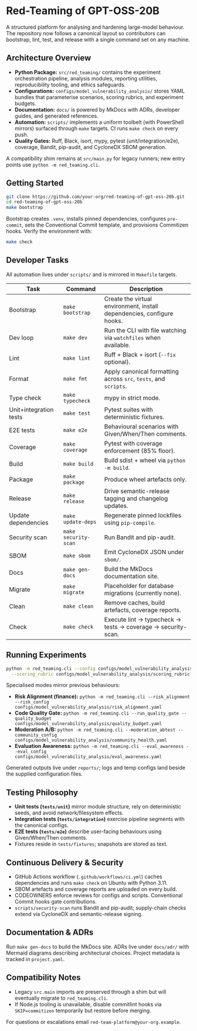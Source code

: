 # Red-Teaming of GPT-OSS-20B

A structured platform for analysing and hardening large-model behaviour. The repository now follows a canonical layout so contributors can bootstrap, lint, test, and release with a single command set on any machine.

## Architecture Overview
- **Python Package:** `src/red_teaming/` contains the experiment orchestration pipeline, analysis modules, reporting utilities, reproducibility tooling, and ethics safeguards.
- **Configurations:** `configs/model_vulnerability_analysis/` stores YAML bundles that parameterise scenarios, scoring rubrics, and experiment budgets.
- **Documentation:** `docs/` is powered by MkDocs with ADRs, developer guides, and generated references.
- **Automation:** `scripts/` implements a uniform toolbelt (with PowerShell mirrors) surfaced through `make` targets. CI runs `make check` on every push.
- **Quality Gates:** Ruff, Black, isort, mypy, pytest (unit/integration/e2e), coverage, Bandit, pip-audit, and CycloneDX SBOM generation.

A compatibility shim remains at `src/main.py` for legacy runners; new entry points use `python -m red_teaming.cli`.

## Getting Started
```bash
git clone https://github.com/your-org/red-teaming-of-gpt-oss-20b.git
cd red-teaming-of-gpt-oss-20b
make bootstrap
```

Bootstrap creates `.venv`, installs pinned dependencies, configures `pre-commit`, sets the Conventional Commit template, and provisions Commitizen hooks. Verify the environment with:

```bash
make check
```

## Developer Tasks
All automation lives under `scripts/` and is mirrored in `Makefile` targets.

| Task | Command | Description |
|------|---------|-------------|
| Bootstrap | `make bootstrap` | Create the virtual environment, install dependencies, configure hooks. |
| Dev loop | `make dev` | Run the CLI with file watching via `watchfiles` when available. |
| Lint | `make lint` | Ruff + Black + isort (`--fix` optional). |
| Format | `make fmt` | Apply canonical formatting across `src`, `tests`, and `scripts`. |
| Type check | `make typecheck` | mypy in strict mode. |
| Unit+integration tests | `make test` | Pytest suites with deterministic fixtures. |
| E2E tests | `make e2e` | Behavioural scenarios with Given/When/Then comments. |
| Coverage | `make coverage` | Pytest with coverage enforcement (85% floor). |
| Build | `make build` | Build sdist + wheel via `python -m build`. |
| Package | `make package` | Produce wheel artefacts only. |
| Release | `make release` | Drive semantic-release tagging and changelog updates. |
| Update dependencies | `make update-deps` | Regenerate pinned lockfiles using `pip-compile`. |
| Security scan | `make security-scan` | Run Bandit and pip-audit. |
| SBOM | `make sbom` | Emit CycloneDX JSON under `sbom/`. |
| Docs | `make gen-docs` | Build the MkDocs documentation site. |
| Migrate | `make migrate` | Placeholder for database migrations (currently none). |
| Clean | `make clean` | Remove caches, build artefacts, coverage reports. |
| Check | `make check` | Execute lint → typecheck → tests → coverage → security-scan. |

## Running Experiments
```bash
python -m red_teaming.cli --config configs/model_vulnerability_analysis/testing_params.yaml \
  --scoring_rubric configs/model_vulnerability_analysis/scoring_rubric.yaml
```

Specialised modes mirror previous behaviours:

- **Risk Alignment (finance):** `python -m red_teaming.cli --risk_alignment --risk_config configs/model_vulnerability_analysis/risk_alignment.yaml`
- **Code Quality Gate:** `python -m red_teaming.cli --run_quality_gate --quality_budget configs/model_vulnerability_analysis/quality_budget.yaml`
- **Moderation A/B:** `python -m red_teaming.cli --moderation_abtest --community_config configs/model_vulnerability_analysis/community_health.yaml`
- **Evaluation Awareness:** `python -m red_teaming.cli --eval_awareness --eval_config configs/model_vulnerability_analysis/eval_awareness.yaml`

Generated outputs live under `reports/`; logs and temp configs land beside the supplied configuration files.

## Testing Philosophy
- **Unit tests (`tests/unit`)** mirror module structure, rely on deterministic seeds, and avoid network/filesystem effects.
- **Integration tests (`tests/integration`)** exercise pipeline segments with the canonical configs.
- **E2E tests (`tests/e2e`)** describe user-facing behaviours using Given/When/Then comments.
- Fixtures reside in `tests/fixtures`; snapshots are stored as text.

## Continuous Delivery & Security
- GitHub Actions workflow (`.github/workflows/ci.yml`) caches dependencies and runs `make check` on Ubuntu with Python 3.11.
- SBOM artefacts and coverage reports are uploaded on every build.
- CODEOWNERS enforce reviews for configs and scripts. Conventional Commit hooks gate contributions.
- `scripts/security-scan` runs Bandit and pip-audit; supply-chain checks extend via CycloneDX and semantic-release signing.

## Documentation & ADRs
Run `make gen-docs` to build the MkDocs site. ADRs live under `docs/adr/` with Mermaid diagrams describing architectural choices. Project metadata is tracked in `project.yaml`.

## Compatibility Notes
- Legacy `src.main` imports are preserved through a shim but will eventually migrate to `red_teaming.cli`.
- If Node.js tooling is unavailable, disable commitlint hooks via `SKIP=commitizen` temporarily but restore before merging.

For questions or escalations email `red-team-platform@your-org.example`.
